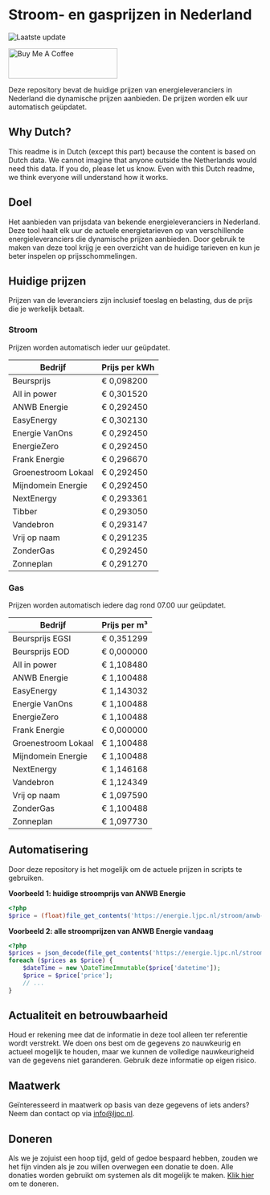 # Stroom- en gasprijzen in Nederland

![Laatste update](https://img.shields.io/badge/laatste%20update-2023--08--12%2001%3A00%20CET-brightgreen)

<a href="https://www.buymeacoffee.com/Lars-" target="_blank"><img src="https://cdn.buymeacoffee.com/buttons/v2/default-orange.png" alt="Buy Me A Coffee" height="60" style="height: 60px !important;width: 217px !important;" ></a>

Deze repository bevat de huidige prijzen van energieleveranciers in Nederland die dynamische prijzen aanbieden. De prijzen worden elk uur automatisch geüpdatet.

## Why Dutch?

This readme is in Dutch (except this part) because the content is based on Dutch data. We cannot imagine that anyone outside the Netherlands would need this data. If you do, please let us know. Even with this Dutch readme, we think
everyone will understand how it works.

## Doel

Het aanbieden van prijsdata van bekende energieleveranciers in Nederland. Deze tool haalt elk uur de actuele energietarieven op van verschillende energieleveranciers die dynamische prijzen aanbieden. Door gebruik te maken van deze tool
krijg je een overzicht van de huidige tarieven en kun je beter inspelen op prijsschommelingen.

## Huidige prijzen

Prijzen van de leveranciers zijn inclusief toeslag en belasting, dus de prijs die je werkelijk betaalt.

### Stroom

Prijzen worden automatisch ieder uur geüpdatet.

 Bedrijf | Prijs per kWh 
---------|---------------
Beursprijs | € 0,098200
All in power | € 0,301520
ANWB Energie | € 0,292450
EasyEnergy | € 0,302130
Energie VanOns | € 0,292450
EnergieZero | € 0,292450
Frank Energie | € 0,296670
Groenestroom Lokaal | € 0,292450
Mijndomein Energie | € 0,292450
NextEnergy | € 0,293361
Tibber | € 0,293050
Vandebron | € 0,293147
Vrij op naam | € 0,291235
ZonderGas | € 0,292450
Zonneplan | € 0,291270


### Gas

Prijzen worden automatisch iedere dag rond 07.00 uur geüpdatet.

 Bedrijf | Prijs per m³ 
---------|--------------
Beursprijs EGSI | € 0,351299
Beursprijs EOD | € 0,000000
All in power | € 1,108480
ANWB Energie | € 1,100488
EasyEnergy | € 1,143032
Energie VanOns | € 1,100488
EnergieZero | € 1,100488
Frank Energie | € 0,000000
Groenestroom Lokaal | € 1,100488
Mijndomein Energie | € 1,100488
NextEnergy | € 1,146168
Vandebron | € 1,124349
Vrij op naam | € 1,097590
ZonderGas | € 1,100488
Zonneplan | € 1,097730


## Automatisering

Door deze repository is het mogelijk om de actuele prijzen in scripts te gebruiken.

**Voorbeeld 1: huidige stroomprijs van ANWB Energie**

```php
<?php
$price = (float)file_get_contents('https://energie.ljpc.nl/stroom/anwb-energie-nu.txt');

```

**Voorbeeld 2: alle stroomprijzen van ANWB Energie vandaag**

```php
<?php
$prices = json_decode(file_get_contents('https://energie.ljpc.nl/stroom/all-in-power-vandaag.json'),true);
foreach ($prices as $price) {
    $dateTime = new \DateTimeImmutable($price['datetime']);
    $price = $price['price'];
    // ...
}
```

## Actualiteit en betrouwbaarheid

Houd er rekening mee dat de informatie in deze tool alleen ter referentie wordt verstrekt. We doen ons best om de gegevens zo nauwkeurig en actueel mogelijk te houden, maar we kunnen de volledige nauwkeurigheid van de gegevens niet
garanderen. Gebruik deze informatie op eigen risico.

## Maatwerk

Geïnteresseerd in maatwerk op basis van deze gegevens of iets anders? Neem dan contact op
via [info@ljpc.nl](mailto:info@ljpc.nl?subject=Energie%20prijzen).

## Doneren

Als we je zojuist een hoop tijd, geld of gedoe bespaard hebben, zouden we het fijn vinden als je zou willen overwegen een
donatie te doen. Alle donaties worden gebruikt om systemen als dit mogelijk te
maken. [Klik hier](https://www.buymeacoffee.com/Lars-) om te doneren.
